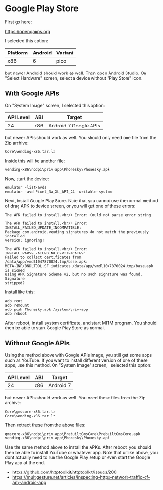 # Google Play Store

First go here:

https://opengapps.org

I selected this option:

Platform | Android | Variant
---------|---------|--------
x86      | 6       | pico

but newer Android should work as well. Then open Android Studio. On "Select
Hardware" screen, select a device without "Play Store" icon.

## With Google APIs

On "System Image" screen, I selected this option:

API Level | ABI | Target
----------|-----|----------------------
24        | x86 | Android 7 Google APIs

but newer APIs should work as well. You should only need one file from the Zip
archive:

~~~
Core\vending-x86.tar.lz
~~~

Inside this will be another file:

~~~
vending-x86\nodpi\priv-app\Phonesky\Phonesky.apk
~~~

Now, start the device:

~~~
emulator -list-avds
emulator -avd Pixel_3a_XL_API_24 -writable-system
~~~

Next, install Google Play Store. Note that you cannot use the normal method of
drag APK to device screen, or you will get one of these errors:

~~~
The APK failed to install.<br/> Error: Could not parse error string

The APK failed to install.<br/> Error: INSTALL_FAILED_UPDATE_INCOMPATIBLE:
Package com.android.vending signatures do not match the previously installed
version; ignoring!

The APK failed to install.<br/> Error: INSTALL_PARSE_FAILED_NO_CERTIFICATES:
Failed to collect certificates from /data/app/vmdl1047870024.tmp/base.apk:
META-INF/BNDLTOOL.SF indicates /data/app/vmdl1047870024.tmp/base.apk is signed
using APK Signature Scheme v2, but no such signature was found. Signature
stripped?
~~~

Install like this:

~~~
adb root
adb remount
adb push Phonesky.apk /system/priv-app
adb reboot
~~~

After reboot, install system certificate, and start MITM program. You should
then be able to start Google Play Store as normal.

## Without Google APIs

Using the method above with Google APIs image, you still get some apps such as
YouTube. If you want to install different version of one of these apps, use
this method. On "System Image" screen, I selected this option:

API Level | ABI | Target
----------|-----|----------
24        | x86 | Android 7

but newer APIs should work as well. You need these files from the Zip archive:

~~~
Core\gmscore-x86.tar.lz
Core\vending-x86.tar.lz
~~~

Then extract these from the above files:

~~~
gmscore-x86\nodpi\priv-app\PrebuiltGmsCore\PrebuiltGmsCore.apk
vending-x86\nodpi\priv-app\Phonesky\Phonesky.apk
~~~

Use the same method above to install the APKs. After reboot, you should then be
able to install YouTube or whatever app. Note that unlike above, you dont
actually need to run the Google Play setup or even start the Google Play app at
the end.

- https://github.com/httptoolkit/httptoolkit/issues/200
- https://multigesture.net/articles/inspecting-https-network-traffic-of-any-android-app
